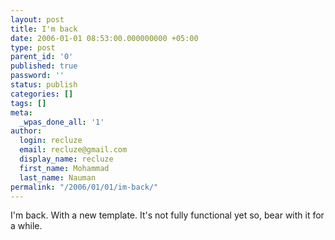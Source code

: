 ```yaml
---
layout: post
title: I'm back
date: 2006-01-01 08:53:00.000000000 +05:00
type: post
parent_id: '0'
published: true
password: ''
status: publish
categories: []
tags: []
meta:
  _wpas_done_all: '1'
author:
  login: recluze
  email: recluze@gmail.com
  display_name: recluze
  first_name: Mohammad
  last_name: Nauman
permalink: "/2006/01/01/im-back/"
---
```

I'm back. With a new template. It's not fully functional yet so, bear with it for a while.

